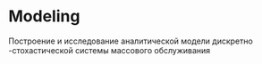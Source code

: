 # Modeling
Построение и исследование аналитической модели дискретно -стохастической системы массового обслуживания
